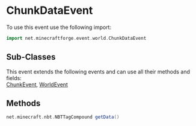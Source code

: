 # ChunkDataEvent

To use this event use the following import:
```groovy
import net.minecraftforge.event.world.ChunkDataEvent
```

## Sub-Classes
This event extends the following events and can use all their methods and fields: <br>
[ChunkEvent](../chunk_event/chunk_event.md), [WorldEvent](../world_event/world_event.md)

## Methods
```groovy
net.minecraft.nbt.NBTTagCompound getData()
```
